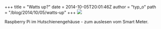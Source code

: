 +++
title = "Watts up?"
date = 2014-10-05T20:01:46Z
author = "typ_o"
path = "/blog/2014/10/05/watts-up"
+++
[![](https://flipdot.org/blog/uploads/watts-up-pi.serendipityThumb.jpeg)](https://flipdot.org/blog/uploads/watts-up-pi.jpeg)

Raspberry Pi im Hutschienengehäuse - zum auslesen vom Smart Meter.
